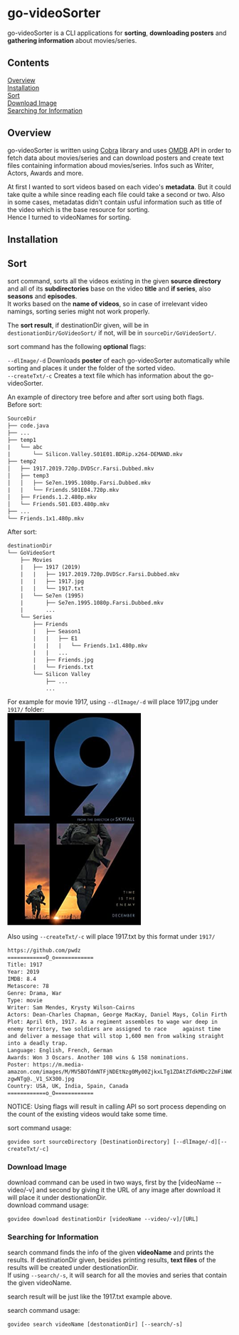 # go-videoSorter

go-videoSorter is a CLI applications for **sorting**, **downloading posters** and **gathering information** about movies/series.
## Contents
[Overview](#overview)  
[Installation](#installation)  
[Sort](#sort)  
[Download Image](#download-image)  
[Searching for Information](#searching-for-information)
## Overview

go-videoSorter is written using [Cobra](https://github.com/spf13/cobra) library and uses [OMDB](http://www.omdbapi.com/) API in order to fetch data about movies/series and 
can download posters and create text files containing information aboud movies/series. Infos such as
 Writer, Actors, Awards and more.    
 
 At first I wanted to sort videos based on each video's **metadata**. But it could take quite a while since reading each file could take a second or two. Also in some cases, metadatas didn't contain usful information such as title of the video which is the base resource for sorting.  
 Hence I turned to videoNames for sorting.  
## Installation
## Sort
sort command, sorts all the videos existing in the given **source directory** and all of its **subdirectories**
base on the video **title** and **if series**, also **seasons** and **episodes**.  
It works based on the **name of videos**, so in case of irrelevant video namings, sorting series might not work properly.  

The **sort result**, if destinationDir given, will be in ```destionationDir/GoVideoSort/``` if not, will be in ```sourceDir/GoVideoSort/```.    

sort command has the following **optional** flags:    

`--dlImage/-d` Downloads **poster** of each go-videoSorter automatically while sorting and places it under the folder of the sorted video.  
`--createTxt/-c`  Creates a text file which has information about the go-videoSorter.    

An example of directory tree before and after sort using both flags.  
Before sort:
```
SourceDir
├── code.java
├── ...
├── temp1
|   └── abc                   
|       └── Silicon.Valley.S01E01.BDRip.x264-DEMAND.mkv  
├── temp2 
│   ├── 1917.2019.720p.DVDScr.Farsi.Dubbed.mkv           
│   ├── temp3  
│   │   ├── Se7en.1995.1080p.Farsi.Dubbed.mkv 
|   |   └── Friends.S01E04.720p.mkv
│   ├── Friends.1.2.480p.mkv
│   └── Friends.S01.E03.480p.mkv 
├── ...
└── Friends.1x1.480p.mkv
```
After sort:
```
destinationDir
└── GoVideoSort
    ├── Movies
    |   ├── 1917 (2019)
    |   |   ├── 1917.2019.720p.DVDScr.Farsi.Dubbed.mkv  
    |   |   ├── 1917.jpg
    |   |   └── 1917.txt
    |   └── Se7en (1995)
    |       ├── Se7en.1995.1080p.Farsi.Dubbed.mkv
    |       ...
    └── Series
        ├── Friends
        |   ├── Season1
        |   |   ├── E1
        |   |   |   └── Friends.1x1.480p.mkv
        |   |   ...
        |   ├── Friends.jpg
        |   └── Friends.txt
        └── Silicon Valley
            ├── ...
            ...
```

 For example for movie 1917, using `--dlImage/-d` will place 1917.jpg under `1917/` folder:  
![1917](https://raw.githubusercontent.com/pwdz/go-videoSorter/img/1917.jpg)

Also using `--createTxt/-c` will place 1917.txt by this format under `1917/`
```
https://github.com/pwdz 
============O_o============
Title: 1917
Year: 2019
IMDB: 8.4
Metascore: 78
Genre: Drama, War
Type: movie
Writer: Sam Mendes, Krysty Wilson-Cairns
Actors: Dean-Charles Chapman, George MacKay, Daniel Mays, Colin Firth
Plot: April 6th, 1917. As a regiment assembles to wage war deep in enemy territory, two soldiers are assigned to race     against time and deliver a message that will stop 1,600 men from walking straight into a deadly trap.
Language: English, French, German
Awards: Won 3 Oscars. Another 108 wins & 158 nominations.
Poster: https://m.media-amazon.com/images/M/MV5BOTdmNTFjNDEtNzg0My00ZjkxLTg1ZDAtZTdkMDc2ZmFiNWQ1XkEyXkFqcGdeQXVyNTAzN    zgwNTg@._V1_SX300.jpg
Country: USA, UK, India, Spain, Canada
============o_O============
```
NOTICE: Using flags will result in calling API so sort process depending on the count of the existing videos would take some time.  

sort command usage:   
```
govideo sort sourceDirectory [DestinationDirectory] [--dlImage/-d][--createTxt/-c]
```
### Download Image
download command can be used in two ways, first by the [videoName --video/-v] and second by giving it the URL of any image after download it will place it under destionationDir.  
download command usage:   
```
govideo download destinationDir [videoName --video/-v]/[URL]
```
### Searching for Information
search command finds the info of the given **videoName** and prints the results. If destinationDir given, besides printing results, **text files** of the results will be created under destionationDir.  
If using `--search/-s`, it will search for all the movies and series that contain the given videoName.  

search result will be just like the 1917.txt example above.  

search command usage:  
```
govideo search videoName [destonationDir] [--search/-s]
```

